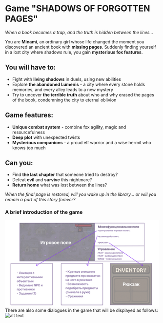 # Game "SHADOWS OF FORGOTTEN PAGES"

_When a book becomes a trap, and the truth is hidden between the lines..._

You are **Minami**, an ordinary girl whose life changed the moment you discovered an ancient book with **missing pages**. Suddenly finding yourself in a lost city where shadows rule, you gain **mysterious fox features**.

## You will have to:
- Fight with **living shadows** in duels, using new abilities
- Explore **the abandoned Lumenis** - a city where every stone holds memories, and every alley leads to a new mystery
- Try to uncover **the terrible truth** about who and why erased the pages of the book, condemning the city to eternal oblivion
## Game features:
* **Unique combat system** - combine fox agility, magic and resourcefulness
* **Deep plot** with unexpected twists
* **Mysterious companions** - a proud elf warrior and a wise hermit who knows too much
## Can you:
- Find **the last chapter** that someone tried to destroy?
- Defeat **evil** and **survive** this nightmare?
- **Return home** what was lost between the lines?

_When the final page is restored, will you wake up in the library... or will you remain a part of this story forever?_

### A brief introduction of the game
![alt text](source/Sheme.png)
There are also some dialogues in the game that will be displayed as follows:
![alt text](source/Novell.png)